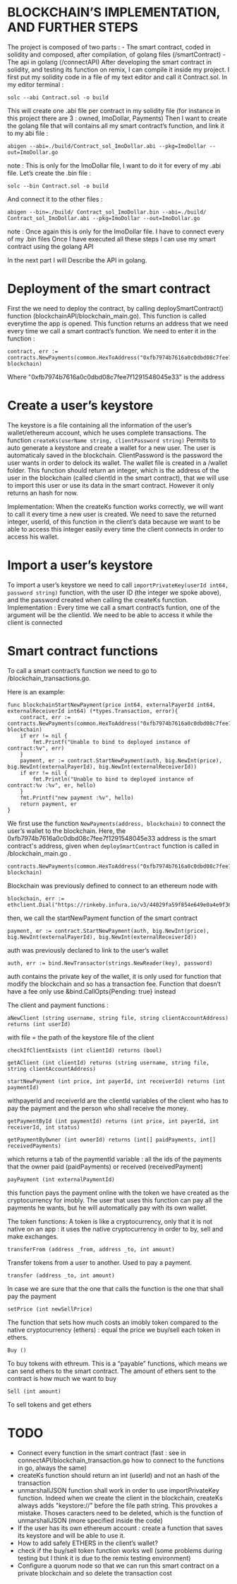 # BLOCKCHAIN’S IMPLEMENTATION, AND FURTHER STEPS


The project is composed of two parts : 
	- The smart contract, coded in solidity and composed, after compilation, of golang files (/smartContract)
	- The api in golang (/connectAPI)
After developing the smart contract in solidity, and testing its function on remix, I can compile it inside my project. I first put my solidity code in a file of my text editor and call it Contract.sol. 
In my editor terminal :
```
solc --abi Contract.sol -o build
```

This will create one .abi file per contract in my solidity file (for instance in this project there are 3 : owned, ImoDollar, Payments)
Then I want to create the golang file that will contains all my smart contract’s function, and link it to my abi file :
```
abigen --abi=./build/Contract_sol_ImoDollar.abi --pkg=ImoDollar --out=ImoDollar.go
```

note : This is only for the ImoDollar file, I want to do it for every of my .abi file.
Let’s create the .bin file :
```
solc --bin Contract.sol -o build
```

And connect it to the other files :
```
abigen --bin=./build/ Contract_sol_ImoDollar.bin --abi=./build/ Contract_sol_ImoDollar.abi --pkg=ImoDollar --out=ImoDollar.go
```

note : Once again this is only for the ImoDollar file. I have to connect every of my .bin files
Once I have executed all these steps I can use my smart contract using the golang API

In the next part I will Describe the API in golang.

# Deployment of the smart contract
First the we need to deploy the contract, by calling deploySmartContract() function (blockchainAPI/blockchain_main.go). This function is called everytime the app is opened.
This function returns an address that we need every time we call a smart contract’s function. We need to enter it in the function :
```
contract, err := contracts.NewPayments(common.HexToAddress("0xfb7974b7616a0c0dbd08c7fee7f1291548045e33"), blockchain)
```
Where "0xfb7974b7616a0c0dbd08c7fee7f1291548045e33" is the address



# Create a user’s keystore
The keystore is a file containing all the information of the user’s wallet/ethereum account, which he uses complete transactions.
The function ```createKs(userName string, clientPassword string)``` Permits to auto generate a keystore and create a wallet for a new user. The user is automaticaly saved in the blockchain. ClientPassword is the password the user wants in order to delock its wallet. The wallet file is created in a /wallet folder.
This function should return an integer, which is the address of the user in the blockchain (called clientId in the smart contract), that we will use to import this user or use its data in the smart contract. However it only returns an hash for now.

Implementation: When the createKs function works correctly, we will want to call it every time a new user is created. We need to save the returned integer, userId, of this function in the client’s data because we want to be able to access this integer easily every time the client connects in order to access his wallet.

# Import a user’s keystore
To import a user’s keystore we need to call ```importPrivateKey(userId int64, password string)``` function, with the user ID (the integer we spoke above), and the password created when calling the createKs function.
Implementation : Every time we call a smart contract’s funtion, one of the argument will be the clientId. We need to be able to access it while the client is connected

# Smart contract functions
To call a smart contract’s function we need to go to /blockchain_transactions.go.

Here is an example:
```
func blockchainStartNewPayment(price int64, externalPayerId int64, externalReceiverId int64) (*types.Transaction, error){
	contract, err := contracts.NewPayments(common.HexToAddress("0xfb7974b7616a0c0dbd08c7fee7f1291548045e33"), blockchain)
	if err != nil {
		fmt.Printf("Unable to bind to deployed instance of contract:%v", err)
	}
	payment, er := contract.StartNewPayment(auth, big.NewInt(price), big.NewInt(externalPayerId), big.NewInt(externalReceiverId))
	if err != nil {
		fmt.Println("Unable to bind to deployed instance of contract:%v :%v", er, hello)
	}
	fmt.Printf("new payment :%v", hello)
	return payment, er
}
```

We first use  the function ```NewPayments(address, blockchain)``` to connect the user’s wallet to the blockchain. Here, the 0xfb7974b7616a0c0dbd08c7fee7f1291548045e33 address is the smart contract's address, given when ```deploySmartContract``` function is called in /blockchain_main.go .
```
contracts.NewPayments(common.HexToAddress("0xfb7974b7616a0c0dbd08c7fee7f1291548045e33"), blockchain)
```
Blockchain was previously defined to connect to an ethereum node with  
```
blockchain, err := ethclient.Dial("https://rinkeby.infura.io/v3/44029fa59f854e649e0a4e9f3691de56")
```

then, we call the startNewPayment function of the smart contract 
```
payment, er := contract.StartNewPayment(auth, big.NewInt(price), big.NewInt(externalPayerId), big.NewInt(externalReceiverId))
```
auth was previously declared to link to the user’s wallet
```
auth, err := bind.NewTransactor(strings.NewReader(key), password)
```
auth contains the private key of the wallet, it is only used for function that modify the blockchain and so has a transaction fee. Function that doesn’t have a fee only use &bind.CallOpts{Pending: true} instead

The client and payment functions :
```
aNewClient (string username, string file, string clientAccountAddress) returns (int userId)
```
with file = the path of the keystore file of the client
```
checkIfClientExists (int clientId) returns (bool)
```
```
getAClient (int clientId) returns (string username, string file, string clientAccountAddress)
```
```
startNewPayment (int price, int payerId, int receiverId) returns (int paymentId)
```
withpayerId and receiverId are the clientId variables of the client who has to pay the payment and the person who shall receive the money.
```
getPaymentById (int paymentId) returns (int price, int payerId, int receiverId, int status)
```
```
getPaymentByOwner (int ownerId) returns (int[] paidPayments, int[] receivedPayments)
```
which returns a tab of the paymentId variable : all the ids of the payments that the owner paid (paidPayments) or received (receivedPayment)
```
payPayment (int externalPaymentId) 
```
this function pays the payment online with the token we have created as the cryptocurrency for imobly. The user that uses this function can pay all the payments he wants, but he will automatically pay with its own wallet.

The token functions:
A token is like a cryptocurrency, only that it is not native on an app : it uses the native cryptocurrency in  order to by, sell and make exchanges.
```
transferFrom (address _from, address _to, int amount)
```
Transfer tokens from a user to another. Used to pay a payment.
```
transfer (address _to, int amount)
```
In case we are sure that the one that calls the function is the one that shall pay the payment
```
setPrice (int newSellPrice)
```
The function that sets how much costs an imobly token compared to the native cryptocurrency (ethers) : equal the price we buy/sell each token in ethers.
```
Buy ()
```
To buy tokens with ethreum. This is a “payable” functions, which means we can send ethers to the smart contract. The amount of ethers sent to the contract is how much we want to buy
```
Sell (int amount)
```
To sell tokens and get ethers


# TODO
- Connect every function in the smart contract (fast : see in connectAPI/blockchain_transaction.go how to connect to the functions in go, always the same)
- createKs function should return an int (userId) and not an hash of the transaction
- unmarshallJSON function shall work in order to use importPrivateKey function. Indeed when we create the client in the blockchain, createKs always adds "keystore://" before the file path string. This provokes a mistake. Thoses caracters need to be deleted, which is the function of unmarshallJSON (more specified inside the code)
- If the user has its own ethereum account : create a function that saves its keystore and will be able to use it.
- How to add safely ETHERS in the client’s wallet?
- check if the buy/sell token function works well (some problems during testing but I think it is due to the remix testing environment)
- Configure a quorum node so that we can run this smart contract on a private blockchain and so delete the transaction cost
